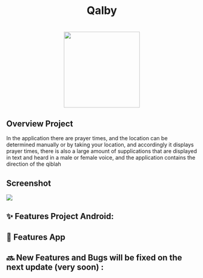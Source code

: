 <h1 align="center">Qalby</h1>
<h1 align = "center"><img src="https://user-images.githubusercontent.com/41232970/122641743-d1d45400-d10f-11eb-9c67-9f8eb21d42c8.gif" width="200" /></h1>


## Overview Project
In the application there are prayer times, and the location can be determined manually or by taking your location, and accordingly it displays prayer times, there is also a large amount of supplications that are displayed in text and heard in a male or female voice, and the application contains the direction of the qiblah

## Screenshot
<img src = "https://user-images.githubusercontent.com/41232970/122641381-ad777800-d10d-11eb-9ff4-0f4ec04f9744.png" />


## ✨ Features Project Android:

## 🌟 Features App

## 🔜 New Features and Bugs will be fixed on the next update (very soon) :


